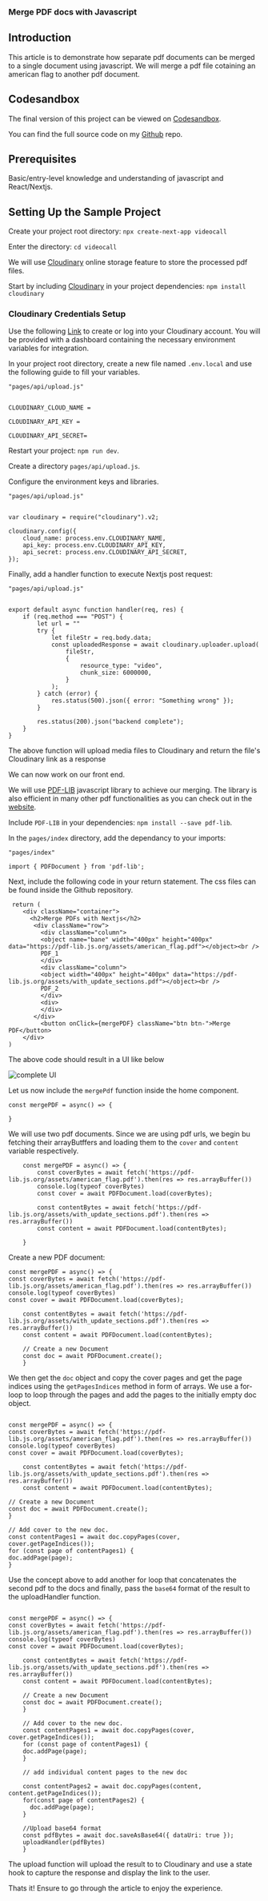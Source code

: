 ### Merge PDF docs with Javascript

## Introduction

This article is to demonstrate how separate pdf documents can be merged to a single document using javascript. We will merge a pdf file cotaining an american flag to another pdf document.

## Codesandbox

The final version of this project can be viewed on [Codesandbox](/).

<CodeSandbox
title=" "
id=" "
/>

You can find the full source code on my [Github](/) repo.

## Prerequisites

Basic/entry-level knowledge and understanding of javascript and React/Nextjs.

## Setting Up the Sample Project

Create your project root directory: `npx create-next-app videocall`

Enter the directory: `cd videocall`

We will use [Cloudinary](https://cloudinary.com/?ap=em) online storage feature to store the processed pdf files.

Start by including [Cloudinary](https://cloudinary.com/?ap=em) in your project dependencies: `npm install cloudinary`

### Cloudinary Credentials Setup

Use the following [Link](https://cloudinary.com/console) to create or log into your Cloudinary account. You will be provided with a dashboard containing the necessary environment variables for integration.

In your project root directory, create a new file named `.env.local` and use the following guide to fill your variables.

```
"pages/api/upload.js"


CLOUDINARY_CLOUD_NAME =

CLOUDINARY_API_KEY =

CLOUDINARY_API_SECRET=

```

Restart your project: `npm run dev`.

Create a directory `pages/api/upload.js`.

Configure the environment keys and libraries.

```
"pages/api/upload.js"


var cloudinary = require("cloudinary").v2;

cloudinary.config({
    cloud_name: process.env.CLOUDINARY_NAME,
    api_key: process.env.CLOUDINARY_API_KEY,
    api_secret: process.env.CLOUDINARY_API_SECRET,
});
```

Finally, add a handler function to execute Nextjs post request:

```
"pages/api/upload.js"


export default async function handler(req, res) {
    if (req.method === "POST") {
        let url = ""
        try {
            let fileStr = req.body.data;
            const uploadedResponse = await cloudinary.uploader.upload(
                fileStr,
                {
                    resource_type: "video",
                    chunk_size: 6000000,
                }
            );
        } catch (error) {
            res.status(500).json({ error: "Something wrong" });
        }

        res.status(200).json("backend complete");
    }
}
```

The above function will upload media files to Cloudinary and return the file's Cloudinary link as a response

We can now work on our front end.

We will use [PDF-LIB](https://pdf-lib.js.org/) javascript library to achieve our merging. The library is also efficient in many other pdf functionalities as you can check out in the [website](https://pdf-lib.js.org/).

Include `PDF-LIB` in your dependencies: `npm install --save pdf-lib`.

In the `pages/index` directory, add the dependancy to your imports:

```
"pages/index"

import { PDFDocument } from 'pdf-lib';
```

Next, include the following code in your return statement. The css files can be found inside the Github repository.

```
 return (
    <div className="container">
      <h2>Merge PDFs with Nextjs</h2>
       <div className="row">
         <div className="column">
         <object name="bane" width="400px" height="400px" data="https://pdf-lib.js.org/assets/american_flag.pdf"></object><br />
         PDF_1
         </div>
         <div className="column">
         <object width="400px" height="400px" data="https://pdf-lib.js.org/assets/with_update_sections.pdf"></object><br />
         PDF_2
         </div>
         <div>
         </div>
       </div>
         <button onClick={mergePDF} className="btn btn-">Merge PDF</button>
    </div>
)
```

The above code should result in a UI like below

![complete UI](https://res.cloudinary.com/dogjmmett/image/upload/v1663943448/Screenshot_2022-09-23_at_17.29.14_pgsbtu.png 'complete UI')

Let us now include the `mergePdf` function inside the home component.

```
const mergePDF = async() => {

}
```

We will use two pdf documents. Since we are using pdf urls, we begin bu fetching their arrayButffers and loading them to the `cover` and `content` variable respectively.

```
    const mergePDF = async() => {
        const coverBytes = await fetch('https://pdf-lib.js.org/assets/american_flag.pdf').then(res => res.arrayBuffer())
        console.log(typeof coverBytes)
        const cover = await PDFDocument.load(coverBytes);

        const contentBytes = await fetch('https://pdf-lib.js.org/assets/with_update_sections.pdf').then(res => res.arrayBuffer())
        const content = await PDFDocument.load(contentBytes);

    }
```

Create a new PDF document:

```
const mergePDF = async() => {
const coverBytes = await fetch('https://pdf-lib.js.org/assets/american_flag.pdf').then(res => res.arrayBuffer())
console.log(typeof coverBytes)
const cover = await PDFDocument.load(coverBytes);

    const contentBytes = await fetch('https://pdf-lib.js.org/assets/with_update_sections.pdf').then(res => res.arrayBuffer())
    const content = await PDFDocument.load(contentBytes);

    // Create a new Document
    const doc = await PDFDocument.create();
    }

```

We then get the `doc` object and copy the cover pages and get the page indices using the `getPagesIndices` method in form of arrays. We use a for-loop to loop through the pages and add the pages to the initially empty doc object.

```

const mergePDF = async() => {
const coverBytes = await fetch('https://pdf-lib.js.org/assets/american_flag.pdf').then(res => res.arrayBuffer())
console.log(typeof coverBytes)
const cover = await PDFDocument.load(coverBytes);

    const contentBytes = await fetch('https://pdf-lib.js.org/assets/with_update_sections.pdf').then(res => res.arrayBuffer())
    const content = await PDFDocument.load(contentBytes);

// Create a new Document
const doc = await PDFDocument.create();
}

// Add cover to the new doc.
const contentPages1 = await doc.copyPages(cover, cover.getPageIndices());
for (const page of contentPages1) {
doc.addPage(page);
}

```

Use the concept above to add another for loop that concatenates the second pdf to the docs and finally, pass the `base64` format of the result to the uploadHandler function.

```

const mergePDF = async() => {
const coverBytes = await fetch('https://pdf-lib.js.org/assets/american_flag.pdf').then(res => res.arrayBuffer())
console.log(typeof coverBytes)
const cover = await PDFDocument.load(coverBytes);

    const contentBytes = await fetch('https://pdf-lib.js.org/assets/with_update_sections.pdf').then(res => res.arrayBuffer())
    const content = await PDFDocument.load(contentBytes);

    // Create a new Document
    const doc = await PDFDocument.create();
    }

    // Add cover to the new doc.
    const contentPages1 = await doc.copyPages(cover, cover.getPageIndices());
    for (const page of contentPages1) {
    doc.addPage(page);
    }

    // add individual content pages to the new doc

    const contentPages2 = await doc.copyPages(content, content.getPageIndices());
    for(const page of contentPages2) {
      doc.addPage(page);
    }

    //Upload base64 format
    const pdfBytes = await doc.saveAsBase64({ dataUri: true });
    uploadHandler(pdfBytes)
    }
```

The upload function will upload the result to to Cloudinary and use a state hook to capture the response and display the link to the user.

Thats it! Ensure to go through the article to enjoy the experience.
